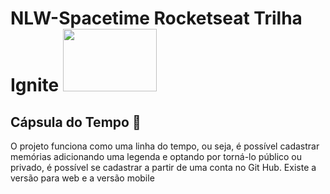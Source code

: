 # NLW-Spacetime Rocketseat Trilha Ignite <img style="width: 150px; height: 100px" src="https://s3.amazonaws.com/gupy5/production/companies/4756/career/10207/images/2021-05-26_19-38_logo.png"></img>

## Cápsula do Tempo 🚀
<p>O projeto funciona como uma linha do tempo, ou seja, é possível cadastrar memórias adicionando uma legenda e optando por torná-lo público ou privado, é possível se cadastrar a partir de uma conta no Git Hub. Existe a versão para web e a versão mobile</p>
